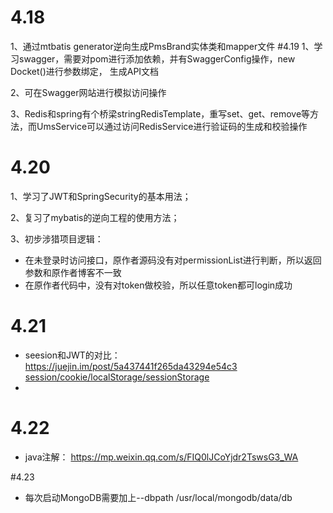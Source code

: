 # 4.18 
1、通过mtbatis generator逆向生成PmsBrand实体类和mapper文件
#4.19
1、学习swagger，需要对pom进行添加依赖，并有SwaggerConfig操作，new Docket()进行参数绑定，
生成API文档

2、可在Swagger网站进行模拟访问操作

3、Redis和spring有个桥梁stringRedisTemplate，重写set、get、remove等方法，而UmsService可以通过访问RedisService进行验证码的生成和校验操作

# 4.20
1、学习了JWT和SpringSecurity的基本用法；

2、复习了mybatis的逆向工程的使用方法；

3、初步涉猎项目逻辑：
+ 在未登录时访问接口，原作者源码没有对permissionList进行判断，所以返回参数和原作者博客不一致
+ 在原作者代码中，没有对token做校验，所以任意token都可login成功

# 4.21
+ seesion和JWT的对比：
https://juejin.im/post/5a437441f265da43294e54c3
[session/cookie/localStorage/sessionStorage](https://github.com/xuexueq/blog/issues/5)
+ 

# 4.22
+ java注解：
https://mp.weixin.qq.com/s/FIQ0lJCoYjdr2TswsG3_WA

#4.23
+ 每次启动MongoDB需要加上--dbpath /usr/local/mongodb/data/db
